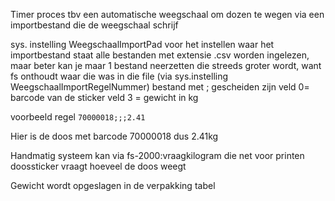 Timer proces tbv een automatische weegschaal om dozen te wegen via een importbestand die de weegschaal schrijf

sys. instelling WeegschaalImportPad voor het instellen waar het importbestand staat
alle bestanden met extensie .csv worden ingelezen, maar beter kan je maar 1 bestand neerzetten die streeds groter wordt, want fs onthoudt waar die was in die file (via sys.instelling WeegschaalImportRegelNummer)
bestand met ; gescheiden zijn
veld 0= barcode van de sticker
veld 3 = gewicht in kg

voorbeeld regel
`70000018;;;2.41`

Hier is de doos met barcode 70000018 dus 2.41kg

Handmatig systeem kan via fs-2000:vraagkilogram die net voor printen doossticker vraagt hoeveel de doos weegt

Gewicht wordt opgeslagen in de verpakking tabel
